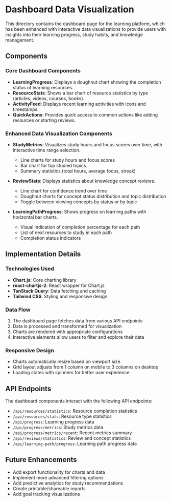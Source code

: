 # Dashboard Data Visualization

This directory contains the dashboard page for the learning platform, which has been enhanced with interactive data visualizations to provide users with insights into their learning progress, study habits, and knowledge management.

## Components

### Core Dashboard Components

- **LearningProgress**: Displays a doughnut chart showing the completion status of learning resources.
- **ResourceStats**: Shows a bar chart of resource statistics by type (articles, videos, courses, books).
- **ActivityFeed**: Displays recent learning activities with icons and timestamps.
- **QuickActions**: Provides quick access to common actions like adding resources or starting reviews.

### Enhanced Data Visualization Components

- **StudyMetrics**: Visualizes study hours and focus scores over time, with interactive time range selection.
  - Line charts for study hours and focus scores
  - Bar chart for top studied topics
  - Summary statistics (total hours, average focus, streak)

- **ReviewStats**: Displays statistics about knowledge concept reviews.
  - Line chart for confidence trend over time
  - Doughnut charts for concept status distribution and topic distribution
  - Toggle between viewing concepts by status or by topic

- **LearningPathProgress**: Shows progress on learning paths with horizontal bar charts.
  - Visual indication of completion percentage for each path
  - List of next resources to study in each path
  - Completion status indicators

## Implementation Details

### Technologies Used

- **Chart.js**: Core charting library
- **react-chartjs-2**: React wrapper for Chart.js
- **TanStack Query**: Data fetching and caching
- **Tailwind CSS**: Styling and responsive design

### Data Flow

1. The dashboard page fetches data from various API endpoints
2. Data is processed and transformed for visualization
3. Charts are rendered with appropriate configurations
4. Interactive elements allow users to filter and explore their data

### Responsive Design

- Charts automatically resize based on viewport size
- Grid layout adjusts from 1 column on mobile to 3 columns on desktop
- Loading states with spinners for better user experience

## API Endpoints

The dashboard components interact with the following API endpoints:

- `/api/resources/statistics`: Resource completion statistics
- `/api/resources/stats`: Resource type statistics
- `/api/progress`: Learning progress data
- `/api/progress/metrics`: Study metrics data
- `/api/progress/metrics/recent`: Recent metrics summary
- `/api/reviews/statistics`: Review and concept statistics
- `/api/learning-path/progress`: Learning path progress data

## Future Enhancements

- Add export functionality for charts and data
- Implement more advanced filtering options
- Add predictive analytics for study recommendations
- Create printable/shareable reports
- Add goal tracking visualizations